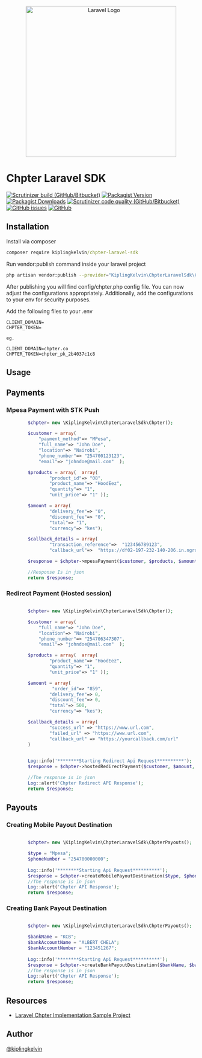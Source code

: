 <p align="center"><a href="https://laravel.com" target="_blank"><img src="https://raw.githubusercontent.com/laravel/art/master/logo-lockup/5%20SVG/2%20CMYK/1%20Full%20Color/laravel-logolockup-cmyk-red.svg" width="400" alt="Laravel Logo"></a></p>

# Chpter Laravel SDK

[![Scrutinizer build (GitHub/Bitbucket)](https://img.shields.io/scrutinizer/build/g/kiplingkelvin/ChpterLaravelSdk?style=flat-square)](https://scrutinizer-ci.com/g/kiplingkelvin/ChpterLaravelSdk/)
[![Packagist Version](https://img.shields.io/packagist/v/kiplingkelvin/chpter-laravel-sdk?style=flat-square)](https://packagist.org/packages/kiplingkelvin/chpter-laravel-sdk)
[![Packagist Downloads](https://img.shields.io/packagist/dt/kiplingkelvin/chpter-laravel-sdk?style=flat-square)](https://packagist.org/packages/kiplingkelvin/chpter-laravel-sdk)
[![Scrutinizer code quality (GitHub/Bitbucket)](https://img.shields.io/scrutinizer/quality/g/kiplingkelvin/ChpterLaravelSdk?style=flat-square)](https://scrutinizer-ci.com/g/kiplingkelvin/ChpterLaravelSdk/)
[![GitHub issues](https://img.shields.io/github/issues/kiplingkelvin/ChpterLaravelSdk?style=flat-square)](https://github.com/kiplingkelvin/ChpterLaravelSdk)
[![GitHub](https://img.shields.io/github/license/kiplingkelvin/ChpterLaravelSdk?style=flat-square)](https://github.dev/kiplingkelvin/ChpterLaravelSdk)


## Installation
Install via composer
```cmd
composer require kiplingkelvin/chpter-laravel-sdk
```
   
Run vendor:publish command inside your laravel project

```bash
php artisan vendor:publish --provider="KiplingKelvin\ChpterLaravelSdk\ChpterServiceProvider"
```
After publishing you will find config/chpter.php config file. You can now adjust the configurations appropriately. Additionally, add the configurations to your env for security purposes.

Add the following files to your .env
```env
CLIENT_DOMAIN=
CHPTER_TOKEN=

eg.

CLIENT_DOMAIN=chpter.co
CHPTER_TOKEN=chpter_pk_2b4037c1c8

```

## Usage
## Payments
### Mpesa Payment with STK Push 

```php
        $chpter= new \KiplingKelvin\ChpterLaravelSdk\Chpter();

        $customer = array( 
            "payment_method"=> "MPesa",
            "full_name"=> "John Doe",
            "location"=> "Nairobi",
            "phone_number"=> "254700123123",
            "email"=> "johndoe@mail.com"  );

        $products = array(  array( 
                "product_id"=> "08",
                "product_name"=> "HoodEez",
                "quantity"=> "1",
                "unit_price"=> "1" ));

        $amount = array( 
                "delivery_fee"=> "0",
                "discount_fee"=> "0",
                "total"=> "1",
                "currency"=> "kes");

        $callback_details = array( 
                "transaction_reference"=>  "123456789123",
                "callback_url"=>  "https://df02-197-232-140-206.in.ngrok.io/api/chpter_mpesa_payment_callback_url" );

        $response = $chpter->mpesaPayment($customer, $products, $amount, $callback_details);

        //Response Is in json
        return $response;
```

### Redirect Payment (Hosted session)
```php

        $chpter= new \KiplingKelvin\ChpterLaravelSdk\Chpter();

        $customer = array( 
            "full_name"=> "John Doe",
            "location"=> "Nairobi",
            "phone_number"=> "254706347307",
            "email"=> "johndoe@mail.com"  );

        $products = array(  array( 
                "product_name"=> "HoodEez",
                "quantity"=> "1",
                "unit_price"=> "1" ));

        $amount = array( 
                 "order_id"=> "859",
                "delivery_fee"=> 0,
                "discount_fee"=> 0,
                "total"=> 500,
                "currency"=> "kes");

        $callback_details = array( 
                "success_url" => "https://www.url.com",
                "failed_url" => "https://www.url.com",
                "callback_url" => "https://yourcallback.com/url"
        )

        
        Log::info('********Starting Redirect Api Request**********');
        $response = $chpter->hostedRedirectPayment($customer, $amount, $callback_details);

        //The response is in json
        Log::alert('Chpter Redirect API Response');
        return $response;

```
## Payouts
### Creating Mobile Payout Destination
```php

        $chpter= new \KiplingKelvin\ChpterLaravelSdk\ChpterPayouts();

        $type = "Mpesa";
        $phoneNumber = "254700000000";
        
        Log::info('********Starting Api Request**********');
        $response = $chpter->createMobilePayoutDestination($type, $phoneNumber);
        //The response is in json
        Log::alert('Chpter API Response');
        return $response;

```

### Creating Bank Payout Destination
```php

        $chpter= new \KiplingKelvin\ChpterLaravelSdk\ChpterPayouts();

        $bankName = "KCB";
        $bankAccountName = "ALBERT CHELA";
        $bankAccountNumber = "123451267";
        
        Log::info('********Starting Api Request**********');
        $response = $chpter->createBankPayoutDestination($bankName, $bankAccountName, $bankAccountNumber);
        //The response is in json
        Log::alert('Chpter API Response');
        return $response;

```

## Resources

- [Laravel Chpter Implementation Sample Project](https://github.com/kiplingkelvin/chpter-laravel-sample)

## Author

[@kiplingkelvin](https://www.github.com/kiplingkelvin)



